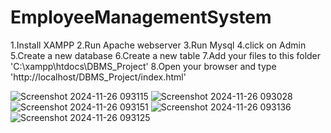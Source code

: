 # EmployeeManagementSystem

1.Install XAMPP
2.Run Apache webserver
3.Run Mysql
4.click on Admin
5.Create a new database
6.Create a new table
7.Add your files to this folder 'C:\xampp\htdocs\DBMS_Project'
8.Open your browser and type 'http://localhost/DBMS_Project/index.html'
 
![Screenshot 2024-11-26 093115](https://github.com/user-attachments/assets/bc1daee0-2e57-44a0-9e30-1a8a8b4088af)
![Screenshot 2024-11-26 093028](https://github.com/user-attachments/assets/b7b76f7e-7f2f-4602-b3b6-86d3ac9379a8)
![Screenshot 2024-11-26 093151](https://github.com/user-attachments/assets/ecc268e7-48ff-4b5a-9732-12794f46c749)
![Screenshot 2024-11-26 093136](https://github.com/user-attachments/assets/ac248094-66cf-4745-aeda-8625129d3582)
![Screenshot 2024-11-26 093125](https://github.com/user-attachments/assets/fe82576f-b4e6-418d-aaea-c2dda9a0af1d)
